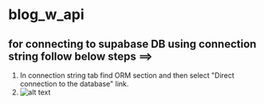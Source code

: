# blog_w_api
## for connecting to supabase DB using connection string follow below steps ==>

1. In connection string tab find ORM section and then select "Direct connection to the database" link.
2. ![alt text](https://drive.google.com/file/d/1coKvcdkfJf90lkT4qbZopOMbFVYg5LI0/view?usp=sharing)
